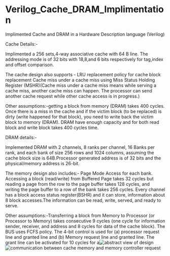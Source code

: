 # Verilog_Cache_DRAM_Implimentation

Implimented Cache and DRAM in a Hardware Description language (Verilog)

Cache Details:-

Implimented a 256 sets,4-way associative cache with 64 B line. The addressing mode is of 32 bits with 18,8,and 6 bits respectively for tag,index and offset comparison.

The cache design also supports - 
            LRU replacement policy for cache block replacement
            Cache miss under a cache miss using Miss Status Holding Register (MSHR)(Cache miss under a cache miss means while serving a cache miss, another cache miss can happen. The processor can send another cache request while other cache access is in progress.)

 
 Other assumptions:-getting a block from memory (DRAM) takes 400 cycles.
Once there is a miss in the cache and if the victim block (to be replaced) is dirty (write happened for that block), you
need to write back the victim block to memory (DRAM). DRAM have enough capacity and for both read
block and write block takes 400 cycles time.

DRAM details:-
       
 Implemented DRAM with 2 channels, 8 ranks per channel, 16 Banks per rank, and each bank of size 256 rows and 1024 columns, assuming the cache block size is 64B.Processor generated address is of 32 bits  and the physical/memory address is 26-bit.
 
 The memory design also includes:-
            Page Mode Access for each bank. Accessing a block (read/write) from Buffered Page takes 32 cycles but reading a page from the row to the page buffer takes 128 cycles, and writing the page buffer to a row of the bank takes 256 cycles.
            Every channel has a block access status register(BSHR) and it can store, information about 8 block accesses.The information can be read, write, served, and ready to serve.
            
 Other assumptions:-Transferring a block from Memory to Processor (or Processor to Memory) takes consecutive 9 cycles (one cycle for information sender, receiver, and address and 8 cycles for data of the cache block). The BUS uses FCFS policy. The 4-bit control is used for (a) processor request line and granted line and (b) Memory request line and granted line. The grant line can be activated for 10 cycles for a![abstract view of design](https://github.com/SreehariC/Verilog_Cache_DRAM_Implimentation/assets/95119050/ea17856d-718f-4cd2-b152-b606c7be8490)
![communication between cache memory and memory controller](https://github.com/SreehariC/Verilog_Cache_DRAM_Implimentation/assets/95119050/5464ee54-3e1d-467c-a40a-bdbcfabfcee7)
 request
            

